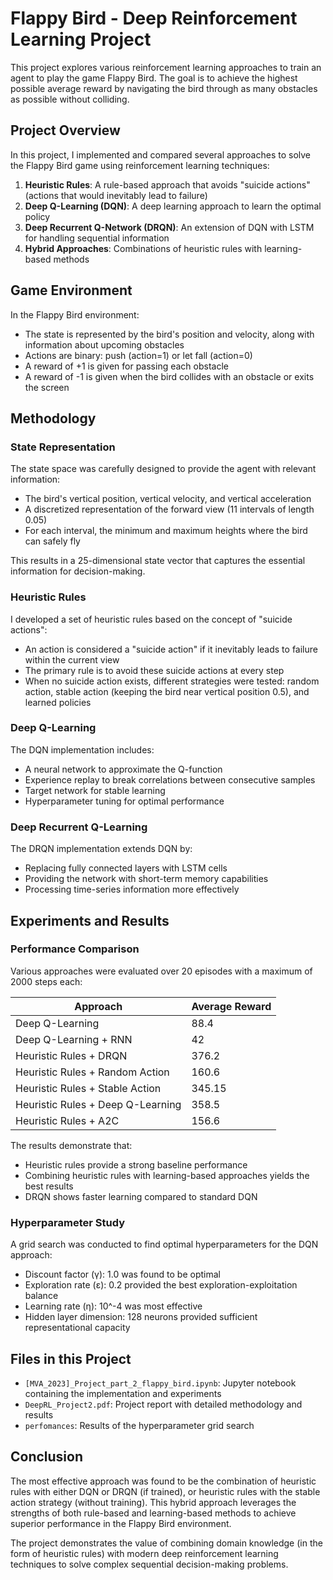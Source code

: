 # Flappy Bird - Deep Reinforcement Learning Project

This project explores various reinforcement learning approaches to train an agent to play the game Flappy Bird. The goal is to achieve the highest possible average reward by navigating the bird through as many obstacles as possible without colliding.

## Project Overview

In this project, I implemented and compared several approaches to solve the Flappy Bird game using reinforcement learning techniques:

1. **Heuristic Rules**: A rule-based approach that avoids "suicide actions" (actions that would inevitably lead to failure)
2. **Deep Q-Learning (DQN)**: A deep learning approach to learn the optimal policy
3. **Deep Recurrent Q-Network (DRQN)**: An extension of DQN with LSTM for handling sequential information
4. **Hybrid Approaches**: Combinations of heuristic rules with learning-based methods

## Game Environment

In the Flappy Bird environment:
- The state is represented by the bird's position and velocity, along with information about upcoming obstacles
- Actions are binary: push (action=1) or let fall (action=0)
- A reward of +1 is given for passing each obstacle
- A reward of -1 is given when the bird collides with an obstacle or exits the screen

## Methodology

### State Representation

The state space was carefully designed to provide the agent with relevant information:
- The bird's vertical position, vertical velocity, and vertical acceleration
- A discretized representation of the forward view (11 intervals of length 0.05)
- For each interval, the minimum and maximum heights where the bird can safely fly

This results in a 25-dimensional state vector that captures the essential information for decision-making.

### Heuristic Rules

I developed a set of heuristic rules based on the concept of "suicide actions":
- An action is considered a "suicide action" if it inevitably leads to failure within the current view
- The primary rule is to avoid these suicide actions at every step
- When no suicide action exists, different strategies were tested: random action, stable action (keeping the bird near vertical position 0.5), and learned policies

### Deep Q-Learning

The DQN implementation includes:
- A neural network to approximate the Q-function
- Experience replay to break correlations between consecutive samples
- Target network for stable learning
- Hyperparameter tuning for optimal performance

### Deep Recurrent Q-Learning

The DRQN implementation extends DQN by:
- Replacing fully connected layers with LSTM cells
- Providing the network with short-term memory capabilities
- Processing time-series information more effectively

## Experiments and Results

### Performance Comparison

Various approaches were evaluated over 20 episodes with a maximum of 2000 steps each:

| Approach | Average Reward |
|----------|----------------|
| Deep Q-Learning | 88.4 |
| Deep Q-Learning + RNN | 42 |
| Heuristic Rules + DRQN | 376.2 |
| Heuristic Rules + Random Action | 160.6 |
| Heuristic Rules + Stable Action | 345.15 |
| Heuristic Rules + Deep Q-Learning | 358.5 |
| Heuristic Rules + A2C | 156.6 |

The results demonstrate that:
- Heuristic rules provide a strong baseline performance
- Combining heuristic rules with learning-based approaches yields the best results
- DRQN shows faster learning compared to standard DQN

### Hyperparameter Study

A grid search was conducted to find optimal hyperparameters for the DQN approach:
- Discount factor (γ): 1.0 was found to be optimal
- Exploration rate (ε): 0.2 provided the best exploration-exploitation balance
- Learning rate (η): 10^-4 was most effective
- Hidden layer dimension: 128 neurons provided sufficient representational capacity

## Files in this Project

- `[MVA_2023]_Project_part_2_flappy_bird.ipynb`: Jupyter notebook containing the implementation and experiments
- `DeepRL_Project2.pdf`: Project report with detailed methodology and results
- `perfomances`: Results of the hyperparameter grid search

## Conclusion

The most effective approach was found to be the combination of heuristic rules with either DQN or DRQN (if trained), or heuristic rules with the stable action strategy (without training). This hybrid approach leverages the strengths of both rule-based and learning-based methods to achieve superior performance in the Flappy Bird environment.

The project demonstrates the value of combining domain knowledge (in the form of heuristic rules) with modern deep reinforcement learning techniques to solve complex sequential decision-making problems.
